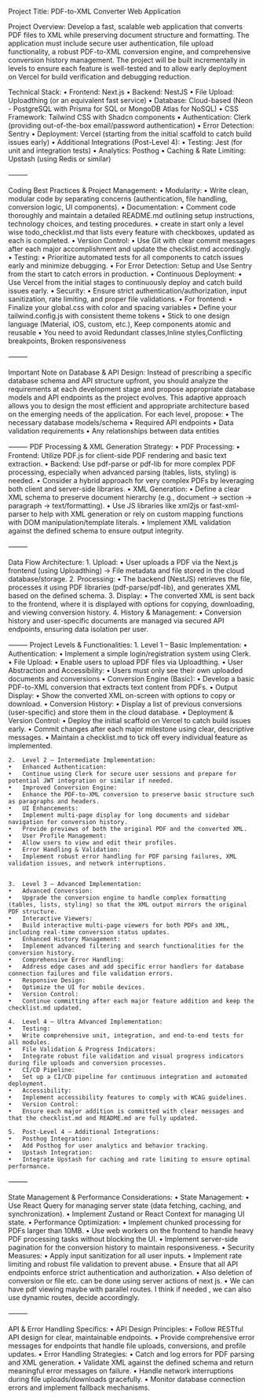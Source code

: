 


Project Title:
PDF-to-XML Converter Web Application

Project Overview:
Develop a fast, scalable web application that converts PDF files to XML while preserving 
document structure and formatting. The application must include secure user authentication, file upload functionality, 
a robust PDF-to-XML conversion engine, and comprehensive conversion history management. The project will be built incrementally 
in levels to ensure each feature is well-tested and to allow early deployment on Vercel for build verification and debugging reduction.

Technical Stack:
	•	Frontend: Next.js
	•	Backend: NestJS
	•	File Upload: Uploadthing (or an equivalent fast service)
	•	Database: Cloud-based (Neon - PostgreSQL with Prisma for SQL or MongoDB Atlas for NoSQL)
	•	CSS Framework: Tailwind CSS with Shadcn components
	•	Authentication: Clerk (providing out-of-the-box email/password authentication)
	•	Error Detection: Sentry
	•	Deployment: Vercel (starting from the initial scaffold to catch build issues early)
	•	Additional Integrations (Post-Level 4):
	•	Testing: Jest (for unit and integration tests)
	•	Analytics: Posthog
	•	Caching & Rate Limiting: Upstash (using Redis or similar)

⸻

Coding Best Practices & Project Management:
	•	Modularity:
	•	Write clean, modular code by separating concerns (authentication, file handling, conversion logic, UI components).
	•	Documentation:
	•	Comment code thoroughly and maintain a detailed README.md outlining setup instructions, technology choices, and testing procedures.
	•	create in start only a level wise todo_checklist.md that lists every feature with checkboxes, updated as each is completed.
	•	Version Control:
	•	Use Git with clear commit messages after each major accomplishment and update the checklist.md accordingly.
	•	Testing:
	•	Prioritize automated tests for all components to catch issues early and minimize debugging.
	•	For Error Detection: Setup and Use Sentry from the start to catch errors in production.
	•	Continuous Deployment:
	•	Use Vercel from the initial stages to continuously deploy and catch build issues early.
	•	Security:
	•	Ensure strict authentication/authorization, input sanitization, rate limiting, and proper file validations.
	•	For frontend:
	• 	Finalize your global.css with color and spacing variables
	• 	Define your tailwind.config.js with consistent theme tokens
	• 	Stick to one design language (Material, iOS, custom, etc.), Keep components atomic and reusable
	•	You need to avoid Redundant classes,Inline styles,Conflicting breakpoints, Broken responsiveness

⸻

Important Note on Database & API Design:
Instead of prescribing a specific database schema and API structure upfront, you should analyze the requirements at 
each development stage and propose appropriate database models and API endpoints as the project evolves. This adaptive approach 
allows you to design the most efficient and appropriate architecture based on the emerging needs of the application. For each level, propose:
• The necessary database models/schema
• Required API endpoints
• Data validation requirements
• Any relationships between data entities

⸻
PDF Processing & XML Generation Strategy:
	•	PDF Processing:
	•	Frontend: Utilize PDF.js for client-side PDF rendering and basic text extraction.
	•	Backend: Use pdf-parse or pdf-lib for more complex PDF processing, especially when advanced parsing (tables, lists, styling) is needed.
	•	Consider a hybrid approach for very complex PDFs by leveraging both client and server-side libraries.
	•	XML Generation:
	•	Define a clear XML schema to preserve document hierarchy (e.g., document → section → paragraph → text/formatting).
	•	Use JS libraries like xml2js or fast-xml-parser to help with XML generation or rely on custom mapping functions with DOM manipulation/template literals.
	•	Implement XML validation against the defined schema to ensure output integrity.

⸻

Data Flow Architecture:
	1.	Upload:
	•	User uploads a PDF via the Next.js frontend (using Uploadthing) → File metadata and file stored in the cloud database/storage.
	2.	Processing:
	•	The backend (NestJS) retrieves the file, processes it using PDF libraries (pdf-parse/pdf-lib), and generates XML based on the defined schema.
	3.	Display:
	•	The converted XML is sent back to the frontend, where it is displayed with options for copying, downloading, and viewing conversion history.
	4.	History & Management:
	•	Conversion history and user-specific documents are managed via secured API endpoints, ensuring data isolation per user.

⸻
Project Levels & Functionalities:
	1.	Level 1 – Basic Implementation:
	•	Authentication:
	•	Implement a simple login/registration system using Clerk.
	•	File Upload:
	•	Enable users to upload PDF files via Uploadthing.
	•	User Abstraction and Accessibility:
	•	Users must only see their own uploaded documents and conversions
	•	Conversion Engine (Basic):
	•	Develop a basic PDF-to-XML conversion that extracts text content from PDFs.
	•	Output Display:
	•	Show the converted XML on-screen with options to copy or download.
	•	Conversion History:
	•	Display a list of previous conversions (user-specific) and store them in the cloud database.
	•	Deployment & Version Control:
	•	Deploy the initial scaffold on Vercel to catch build issues early.
	•	Commit changes after each major milestone using clear, descriptive messages.
	•	Maintain a checklist.md to tick off every individual feature as implemented.

	2.	Level 2 – Intermediate Implementation:
	•	Enhanced Authentication:
	•	Continue using Clerk for secure user sessions and prepare for potential JWT integration or similar if needed.
	•	Improved Conversion Engine:
	•	Enhance the PDF-to-XML conversion to preserve basic structure such as paragraphs and headers.
	•	UI Enhancements:
	•	Implement multi-page display for long documents and sidebar navigation for conversion history.
	•	Provide previews of both the original PDF and the converted XML.
	•	User Profile Management:
	•	Allow users to view and edit their profiles.
	•	Error Handling & Validation:
	•	Implement robust error handling for PDF parsing failures, XML validation issues, and network interruptions.
	

	3.	Level 3 – Advanced Implementation:
	•	Advanced Conversion:
	•	Upgrade the conversion engine to handle complex formatting (tables, lists, styling) so that the XML output mirrors the original PDF structure.
	•	Interactive Viewers:
	•	Build interactive multi-page viewers for both PDFs and XML, including real-time conversion status updates.
	•	Enhanced History Management:
	•	Implement advanced filtering and search functionalities for the conversion history.
	•	Comprehensive Error Handling:
	•	Address edge cases and add specific error handlers for database connection failures and file validation errors.
	•	Responsive Design:
	•	Optimize the UI for mobile devices.
	•	Version Control:
	•	Continue committing after each major feature addition and keep the checklist.md updated.

	4.	Level 4 – Ultra Advanced Implementation:
	•	Testing:
	•	Write comprehensive unit, integration, and end-to-end tests for all modules.
	•	File Validation & Progress Indicators:
	•	Integrate robust file validation and visual progress indicators during file uploads and conversion processes.
	•	CI/CD Pipeline:
	•	Set up a CI/CD pipeline for continuous integration and automated deployment.
	•	Accessibility:
	•	Implement accessibility features to comply with WCAG guidelines.
	•	Version Control:
	•	Ensure each major addition is committed with clear messages and that the checklist.md and README.md are fully updated.

	5.	Post-Level 4 – Additional Integrations:
	•	Posthog Integration:
	•	Add Posthog for user analytics and behavior tracking.
	•	Upstash Integration:
	•	Integrate Upstash for caching and rate limiting to ensure optimal performance.

⸻

State Management & Performance Considerations:
	•	State Management:
	•	Use React Query for managing server state (data fetching, caching, and synchronization).
	•	Implement Zustand or React Context for managing UI state.
	•	Performance Optimization:
	•	Implement chunked processing for PDFs larger than 10MB.
	•	Use web workers on the frontend to handle heavy PDF processing tasks without blocking the UI.
	•	Implement server-side pagination for the conversion history to maintain responsiveness.
	•	Security Measures:
	•	Apply input sanitization for all user inputs.
	•	Implement rate limiting and robust file validation to prevent abuse.
	•	Ensure that all API endpoints enforce strict authentication and authorization.
	•	Also deletion of conversion or file etc. can be done using server actions of next js. 
	•	We can have pdf viewing maybe with parallel routes. I think if needed , we can also use dynamic routes, decide accordingly.

⸻

API & Error Handling Specifics:
	•	API Design Principles:
	•	Follow RESTful API design for clear, maintainable endpoints.
	•	Provide comprehensive error messages for endpoints that handle file uploads, conversions, and profile updates.
	•	Error Handling Strategies:
	•	Catch and log errors for PDF parsing and XML generation.
	•	Validate XML against the defined schema and return meaningful error messages on failure.
	•	Handle network interruptions during file uploads/downloads gracefully.
	•	Monitor database connection errors and implement fallback mechanisms.







